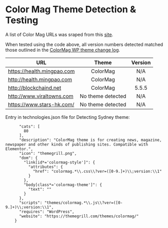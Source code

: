 # Color Mag Theme Detection & Testing

A list of Color Mag URLs was sraped from this [site](https://wpslug.com/wordpress/theme/colormag/websites/).

When tested using the code above, all version numbers detected matched those outlined in the [ColorMag WP theme change log](https://themegrill.com/changelogs/colormag-changelog/).
      

| URL | Theme | Version |
| ---------- |:-------------:| :-----:|
|https://health.mingpao.com | ColorMag | N/A|
|http://health.mingpao.com | ColorMag | N/A|
|http://blockchaind.net | ColorMag | 5.5.5|
|http://www.viraltowns.com | No theme detected | N/A|
|https://www.stars-hk.com/ | No theme detected | N/A|



Entry in technologies.json file for Detecting Sydney theme:

```       "ColorMag": {
      "cats": [
        80
      ],
      "description": "ColorMag theme is for creating news, magazine, newspaper and other kinds of publishing sites. Compatible with Elementor.",
      "icon": "themegrill.png",
      "dom": {
        "link[id*='colormag-style']": {
          "attributes": { 
            "href": "colormag.*\\.css\\?ver=([0-9.]+)\\;version:\\1"
          }
        },
        "body[class*='colormag-theme']": {
          "text": ""
        }
      },
      "scripts": "themes/colormag.*\\.js\\?ver=([0-9.]+)\\;version:\\1",
      "requires": "WordPress",
      "website": "https://themegrill.com/themes/colormag/"
    }
```